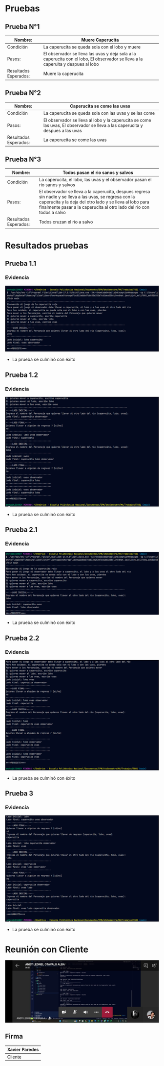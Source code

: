 # Pruebas

## Prueba N°1

| Nombre:               | Muere Caperucita                                                                                                                 |
| --------------------- | -------------------------------------------------------------------------------------------------------------------------------- |
| Condición             | La caperucita se queda sola con el lobo y muere                                                                                  |
| Pasos:                | El observador se lleva las uvas y deja sola a la caperucita con el lobo, El observador se lleva a la caperuita y despues al lobo |
| Resultados Esperados: | Muere la caperucita                                                                                                              |

## Prueba N°2

| Nombre:               | Caperucita se come las uvas                                                                                                   |
| --------------------- | ----------------------------------------------------------------------------------------------------------------------------- |
| Condición             | La caperucita se queda sola con las uvas y se las come                                                                        |
| Pasos:                | El observador se lleva al lobo y la caperucita se come las uvas, El observador se lleva a las caperucita y despues a las uvas |
| Resultados Esperados: | La caperucita se come las uvas                                                                                                |

## Prueba N°3

| Nombre:               | Todos pasan el rio sanos y salvos                                                                                                                                                                                                             |
| --------------------- | --------------------------------------------------------------------------------------------------------------------------------------------------------------------------------------------------------------------------------------------- |
| Condición             | La caperucita, el lobo, las uvas y el observador pasan el rio sanos y salvos                                                                                                                                                                  |
| Pasos:                | El observador se lleva a la caperucita, despues regresa sin nadie y se lleva a las uvas, se regresa con la caperucita y la deja del otro lado y se lleva al lobo para finalmente pasar a la caperucita al otro lado del río con todos a salvo |
| Resultados Esperados: | Todos cruzan el río a salvo                                                                                                                                                                                                                   |

# Resultados pruebas

## Prueba 1.1

### Evidencia

![image](./images/Prueba1_1.png)

- La prueba se culminó con éxito

## Prueba 1.2

### Evidencia

![image](./images/Prueba1_2.png)

- La prueba se culminó con éxito

## Prueba 2.1

### Evidencia

![image](./images/Prueba2_1.png)

- La prueba se culminó con éxito

## Prueba 2.2

### Evidencia

![image](./images/Prueba2_2.png)

- La prueba se culminó con éxito

## Prueba 3

### Evidencia

![image](./images/Prueba3.png)

- La prueba se culminó con éxito

# Reunión con Cliente

![Reunión con el cliente](./images/ReunionCliente.jpg)

## Firma

| Xavier Paredes |
| -------------- |
| Cliente        |
